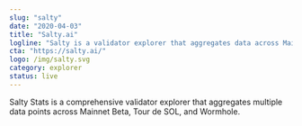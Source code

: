 ```yaml
---
slug: "salty"
date: "2020-04-03"
title: "Salty.ai"
logline: "Salty is a validator explorer that aggregates data across Mainnet Beta, Tour de SOL, and Wormhole."
cta: "https://salty.ai/"
logo: /img/salty.svg
category: explorer
status: live
---
```


Salty Stats is a comprehensive validator explorer that aggregates multiple data points across Mainnet Beta, Tour de SOL, and Wormhole.

